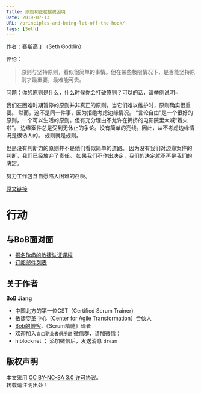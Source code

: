 ```yaml
---
Title: 原则和正在摆脱困境
Date: 2019-07-13
URL: /principles-and-being-let-off-the-hook/
tags: [Seth]
---
```


作者：赛斯高丁（Seth Goddin）

评论：
> 原则与坚持原则，看似很简单的事情。但在某些极限情况下，是否能坚持原则才最重要，最难能可贵。

问题：你的原则是什么，什么时候你会打破原则？可以的话，请举例说明~

我们在困难时期暂停的原则并非真正的原则。当它们难以维护时，原则确实很重要。
然而，这不是同一件事，因为拒绝考虑边缘情况。
“言论自由”是一个很好的原则，一个可以生活的原则。但有充分理由不允许在拥挤的电影院里大喊“着火啦”。
边缘案件总是受到无休止的争论。没有简单的亮线。因此，从不考虑边缘情况是很诱人的。
规则就是规则。

但是没有判断力的原则并不是他们看似简单的道路。
因为没有我们对边缘案件的判断，我们已经放弃了责任。
如果我们不作出决定，我们的决定就不再是我们的决定。

努力工作包含自愿陷入困难的召唤。

[原文链接](https://seths.blog/2019/07/principles-and-being-let-off-the-hook/)

# 行动

## 与BoB面对面
- [报名BoB的敏捷认证课程](http://yihuode.io/brands/33)
- [订阅邮件列表](https://tinyletter.com/bobjiang)

## 关于作者
**BoB Jiang**

- 中国北方的第一位CST（Certified Scrum Trainer）  
- [敏捷变革中心](https://www.c4at.cn/)（Center for Agile Transformation）合伙人  
- [Bob的博客](http://www.bobjiang.com)、《Scrum精髓》译者
- 欢迎加入`自由职业者俱乐部` 微信群，请加微信：
- hiblocknet  ； 添加微信后，发送消息 `dream`

## 版权声明

本文采用 [CC BY-NC-SA 3.0 许可协议](https://creativecommons.org/licenses/by-nc-sa/3.0/deed.zh)。  
转载请注明出处！

